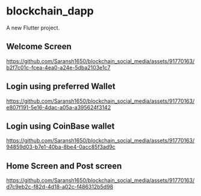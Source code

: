 # blockchain_dapp

A new Flutter project.

## Welcome Screen
https://github.com/Saransh1650/blockchain_social_media/assets/91770163/b2f7c01c-fcea-4ea0-a24e-5dba2103e1c7


## Login using preferred Wallet
https://github.com/Saransh1650/blockchain_social_media/assets/91770163/e807f191-5e16-4dac-a05a-a395624f3142


## Login using CoinBase wallet
https://github.com/Saransh1650/blockchain_social_media/assets/91770163/94859d03-b7e1-40ba-8be4-0acc85f3ad9c


## Home Screen and Post screen
https://github.com/Saransh1650/blockchain_social_media/assets/91770163/d7c9eb2c-f82d-4d18-a02c-f486312b5d98

